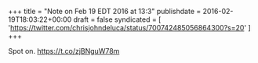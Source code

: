 +++
title = "Note on Feb 19 EDT 2016 at 13:3"
publishdate = 2016-02-19T18:03:22+00:00
draft = false
syndicated = [ 'https://twitter.com/chrisjohndeluca/status/700742485056864300?s=20' ]
+++

Spot on.  https://t.co/zjBNguW78m
